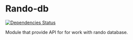 Rando-db
========
[![Dependencies Status](https://david-dm.org/RandoApp/Rando-db.png)](https://david-dm.org/RandoApp/Rando-db)

Module that provide API for for work with rando database.

